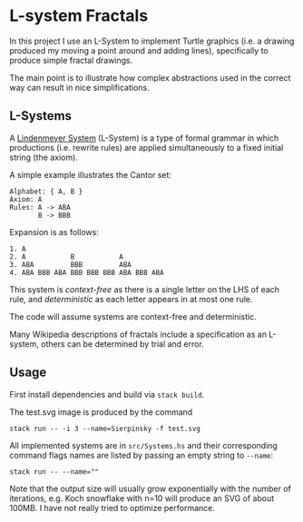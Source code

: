 # L-system Fractals

In this project I use an L-System to implement Turtle graphics (i.e. a drawing produced my moving a point around and adding lines),
specifically to produce simple fractal drawings.

The main point is to illustrate how complex abstractions used in the correct way can result in nice simplifications.

## L-Systems

A [Lindenmeyer System](https://en.wikipedia.org/wiki/L-system) (L-System) is a type of formal grammar
in which productions (i.e. rewrite rules) are applied simultaneously to a fixed initial string (the axiom).

A simple example illustrates the Cantor set:
```
Alphabet: { A, B }
Axiom: A
Rules: A -> ABA
       B -> BBB
```

Expansion is as follows:
```
1. A
2. A           B           A
3. ABA         BBB         ABA
4. ABA BBB ABA BBB BBB BBB ABA BBB ABA
```

This system is *context-free* as there is a single letter on the LHS of each rule, and *deterministic* as
each letter appears in at most one rule.

The code will assume systems are context-free and deterministic.

Many Wikipedia descriptions of fractals include a specification as an L-system, others can be determined by trial and error.

## Usage

First install dependencies and build via `stack build`.

The test.svg image is produced by the command
```
stack run -- -i 3 --name=Sierpinsky -f test.svg
```

All implemented systems are in `src/Systems.hs` and their corresponding command flags names are listed by passing an empty string to `--name`:
```
stack run -- --name=""
```

Note that the output size will usually grow exponentially with the number of iterations, e.g. Koch snowflake with n=10 will produce an SVG of about 100MB.
I have not really tried to optimize performance.
